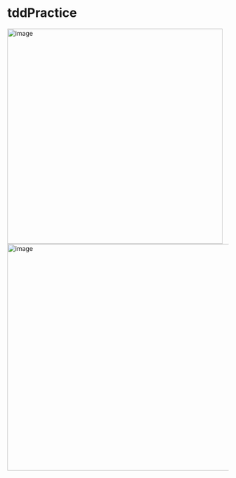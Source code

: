 # tddPractice


<img width="490" alt="image" src="https://github.com/Omakmusae/tddPractice/assets/106947027/6f7b8213-1303-4b51-a1f5-3d9ae2e133a8">


<img width="516" alt="image" src="https://github.com/Omakmusae/tddPractice/assets/106947027/2534634a-6461-4cda-bd86-7ec9d41aa8f6">

